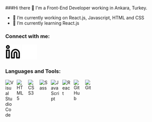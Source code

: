 ###Hi there 👋
I'm a Front-End Developer working in Ankara, Turkey.

- 🔭 I’m currently working on React.js, Javascript, HTML and CSS
- 🌱 I’m currently learning React.js
### Connect with me:


[![website](./img/linkedin-light.svg)](https://https://www.linkedin.com/in/can-kilicc-)
[![website](./img/linkedin-dark.svg)](https://https://www.linkedin.com/in/can-kilicc-)
&nbsp;&nbsp;


### Languages and Tools:

<img align="left" alt="Visual Studio Code" width="26px" src="https://cdn.jsdelivr.net/gh/devicons/devicon/icons/vscode/vscode-original.svg" style="padding-right:10px;" />
<img align="left" alt="HTML5" width="26px" src="https://cdn.jsdelivr.net/gh/devicons/devicon/icons/html5/html5-original.svg" style="padding-right:10px;" />
<img align="left" alt="CSS3" width="26px" src="https://cdn.jsdelivr.net/gh/devicons/devicon/icons/css3/css3-original.svg" style="padding-right:10px;" />
<img align="left" alt="Sass" width="26px" src="https://cdn.jsdelivr.net/gh/devicons/devicon/icons/sass/sass-original.svg" style="padding-right:10px;" />
<img align="left" alt="JavaScript" width="26px" src="https://cdn.jsdelivr.net/gh/devicons/devicon/icons/javascript/javascript-original.svg" style="padding-right:10px;" />
<img align="left" alt="React" width="26px" src="https://cdn.jsdelivr.net/gh/devicons/devicon/icons/react/react-original.svg" style="padding-right:10px;" />
<img align="left" alt="GitHub" width="26px" src="https://user-images.githubusercontent.com/3369400/139448065-39a229ba-4b06-434b-bc67-616e2ed80c8f.png" style="padding-right:10px;" />
<img align="left" alt="Git" width="26px" src="https://cdn.jsdelivr.net/gh/devicons/devicon/icons/git/git-original.svg" style="padding-right:10px;" />


<!--

**cnkilic/cnkilic** is a ✨ _special_ ✨ repository because its `README.md` (this file) appears on your GitHub profile.

Here are some ideas to get you started:
Link for img sources
https://github.com/codeSTACKr/codeSTACKr
- 🔭 I’m currently working on ...React.js, Javascript, HTML and CSS
- 🌱 I’m currently learning ...React.js
- 👯 I’m looking to collaborate on ...
- 🤔 I’m looking for help with ...
- 💬 Ask me about ...
- 📫 How to reach me: ...https://www.linkedin.com/in/can-kilicc-
- 😄 Pronouns: ...
- ⚡ Fun fact: ...
-->
